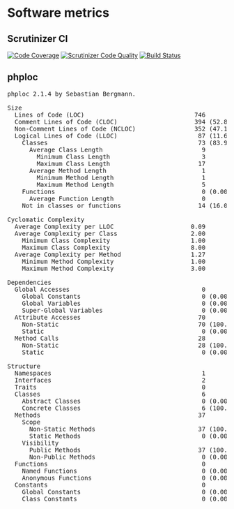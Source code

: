 # Software metrics 

## Scrutinizer CI

[![Code Coverage](https://scrutinizer-ci.com/g/krzysiekpiasecki/BurzeDzisNet/badges/coverage.png?b=master)](https://scrutinizer-ci.com/g/krzysiekpiasecki/BurzeDzisNet/?branch=master)
[![Scrutinizer Code Quality](https://scrutinizer-ci.com/g/krzysiekpiasecki/BurzeDzisNet/badges/quality-score.png?b=master)](https://scrutinizer-ci.com/g/krzysiekpiasecki/BurzeDzisNet/?branch=master)
[![Build Status](https://scrutinizer-ci.com/g/krzysiekpiasecki/BurzeDzisNet/badges/build.png?b=master)](https://scrutinizer-ci.com/g/krzysiekpiasecki/BurzeDzisNet/build-status/master)

## phploc
<pre>
phploc 2.1.4 by Sebastian Bergmann.

Size
  Lines of Code (LOC)                              746
  Comment Lines of Code (CLOC)                     394 (52.82%)
  Non-Comment Lines of Code (NCLOC)                352 (47.18%)
  Logical Lines of Code (LLOC)                      87 (11.66%)
    Classes                                         73 (83.91%)
      Average Class Length                           9
        Minimum Class Length                         3
        Maximum Class Length                        17
      Average Method Length                          1
        Minimum Method Length                        1
        Maximum Method Length                        5
    Functions                                        0 (0.00%)
      Average Function Length                        0
    Not in classes or functions                     14 (16.09%)

Cyclomatic Complexity
  Average Complexity per LLOC                     0.09
  Average Complexity per Class                    2.00
    Minimum Class Complexity                      1.00
    Maximum Class Complexity                      8.00
  Average Complexity per Method                   1.27
    Minimum Method Complexity                     1.00
    Maximum Method Complexity                     3.00

Dependencies
  Global Accesses                                    0
    Global Constants                                 0 (0.00%)
    Global Variables                                 0 (0.00%)
    Super-Global Variables                           0 (0.00%)
  Attribute Accesses                                70
    Non-Static                                      70 (100.00%)
    Static                                           0 (0.00%)
  Method Calls                                      28
    Non-Static                                      28 (100.00%)
    Static                                           0 (0.00%)

Structure
  Namespaces                                         1
  Interfaces                                         2
  Traits                                             0
  Classes                                            6
    Abstract Classes                                 0 (0.00%)
    Concrete Classes                                 6 (100.00%)
  Methods                                           37
    Scope
      Non-Static Methods                            37 (100.00%)
      Static Methods                                 0 (0.00%)
    Visibility
      Public Methods                                37 (100.00%)
      Non-Public Methods                             0 (0.00%)
  Functions                                          0
    Named Functions                                  0 (0.00%)
    Anonymous Functions                              0 (0.00%)
  Constants                                          0
    Global Constants                                 0 (0.00%)
    Class Constants                                  0 (0.00%)
</pre>
